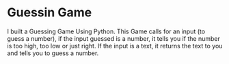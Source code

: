 # Guessin Game

I built a Guessing Game Using Python.
This Game calls for an input (to guess a number), if the input  guessed is a number, it tells you if the number is too high, too low or just right. If the input is a text, it returns the text to you and tells you to guess a number.
